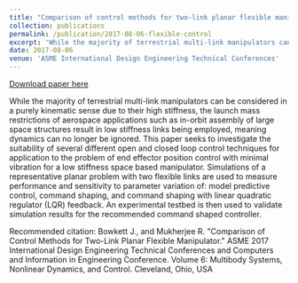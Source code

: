 ```yaml
---
title: "Comparison of control methods for two-link planar flexible manipulator"
collection: publications
permalink: /publication/2017-08-06-flexible-control
excerpt: 'While the majority of terrestrial multi-link manipulators can be considered in a purely kinematic sense due to their high stiffness, the launch mass restrictions of aerospace applications such as in-orbit assembly of large space structures result in low stiffness links being employed, meaning dynamics can no longer be ignored. This paper seeks to investigate the suitability of several different  open  and  closed  loop  control  techniques  for  application to the problem of end effector position control with minimal vibration for a low stiffness space based manipulator.  Simulations of a representative planar problem with two flexible links are used to measure performance and sensitivity to parameter variation of:  model predictive control,  command shaping,  and command shaping with linear quadratic regulator (LQR) feedback. An experimental testbed is then used to validate simulation results for the recommended command shaped controller.'
date: 2017-08-06
venue: 'ASME International Design Engineering Technical Conferences'
---
```


<a href='http://joseph-bowkett.com/files/Flexible_control_comparison.pdf'>Download paper here</a>

While the majority of terrestrial multi-link manipulators can be considered in a purely kinematic sense due to their high stiffness, the launch mass restrictions of aerospace applications such as in-orbit assembly of large space structures result in low stiffness links being employed, meaning dynamics can no longer be ignored. This paper seeks to investigate the suitability of several different  open  and  closed  loop  control  techniques  for  application to the problem of end effector position control with minimal vibration for a low stiffness space based manipulator.  Simulations of a representative planar problem with two flexible links are used to measure performance and sensitivity to parameter variation of:  model predictive control,  command shaping,  and command shaping with linear quadratic regulator (LQR) feedback. An experimental testbed is then used to validate simulation results for the recommended command shaped controller.

Recommended citation: Bowkett J., and Mukherjee R. "Comparison of Control Methods for Two-Link Planar Flexible Manipulator." ASME 2017 International Design Engineering Technical Conferences and Computers and Information in Engineering Conference. Volume 6: Multibody Systems, Nonlinear Dynamics, and Control. Cleveland, Ohio, USA